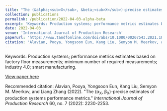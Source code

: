 ```yaml
---
title: "The (&alpha;<sub>X</sub>, &beta;<sub>X</sub>)-precise estimates of production systems performance metrics"
collection: publications
permalink: /publication/2022-04-03-alpha-beta
excerpt: 'Keywords: Production systems; performance metrics estimates based on factory floor measurements; minimum number of required measurements; industry 4.0; smart manufacturing.'
date: 2022-04-03
venue: 'International Journal of Production Research'
paperurl: 'https://www.tandfonline.com/doi/abs/10.1080/00207543.2021.1886367'
citation: 'Alavian, Pooya, Yongsoon Eun, Kang Liu, Semyon M. Meerkov, and Liang Zhang (2022). "The (&alpha;<sup>X</sup>, &beta;<sup>X</sup>)-precise estimates of production systems performance metrics." <i>International Journal of Production Research</i> 60, no. 7 (2022): 2230-2253.'
---
```

Keywords: Production systems; performance metrics estimates based on factory floor measurements; minimum number of required measurements; industry 4.0; smart manufacturing.

[View paper here](https://www.tandfonline.com/doi/abs/10.1080/00207543.2021.1886367)

Recommended citation: Alavian, Pooya, Yongsoon Eun, Kang Liu, Semyon M. Meerkov, and Liang Zhang (2022). "The (&alpha;<sub>X</sub>, &beta;<sub>X</sub>)-precise estimates of production systems performance metrics." <i>International Journal of Production Research</i> 60, no. 7 (2022): 2230-2253.
